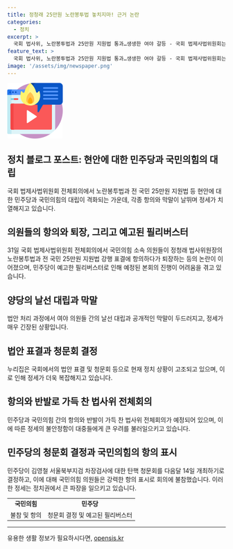 ```yaml
---
title: 정청래 25만원 노란봉투법 놓치지마! 근거 논란
categories:
  - 정치
excerpt: >
  국회 법사위, 노란봉투법과 25만원 지원법 통과…생생한 여야 갈등 - 국회 법제사법위원회는 31일, 민주당 주도로 노동조합법 2·3조 개정안과 전 국민 25만원 지원법을 통과시켰다. 이에 여야 간 치열한 대립이 고조되며 막말과 고성이 날아들었고, 이에 의원들의 증인신청과 번복된 촌극까지 벌였다. 민주당은 김영철 서울북부지검 차장검사에 대한 탄핵 청문회를 다음달 14일 개최하기로 결정했으며, 국민의힘은 이에 반발하여 불참했다.
feature_text: >
  국회 법사위, 노란봉투법과 25만원 지원법 통과…생생한 여야 갈등 - 국회 법제사법위원회는 31일, 민주당 주도로 노동조합법 2·3조 개정안과 전 국민 25만원 지원법을 통과시켰다. 이에 여야 간 치열한 대립이 고조되며 막말과 고성이 날아들었고, 이에 의원들의 증인신청과 번복된 촌극까지 벌였다. 민주당은 김영철 서울북부지검 차장검사에 대한 탄핵 청문회를 다음달 14일 개최하기로 결정했으며, 국민의힘은 이에 반발하여 불참했다.
image: '/assets/img/newspaper.png'
---
```


<p><img src="/assets/img/news.png" alt="rentncar 속보" /></p>

<h2>정치 블로그 포스트: 현안에 대한 민주당과 국민의힘의 대립</h2>

<p data-ke-size="size16">국회 법제사법위원회 전체회의에서 노란봉투법과 전 국민 25만원 지원법 등 현안에 대한 민주당과 국민의힘의 대립이 격화되는 가운데, 각종 항의와 막말이 날뛰며 정세가 치열해지고 있습니다.</p>

<h2>의원들의 항의와 퇴장, 그리고 예고된 필리버스터</h2>

<p data-ke-size="size16">31일 국회 법제사법위원회 전체회의에서 국민의힘 소속 의원들이 정청래 법사위원장의 노란봉투법과 전 국민 25만원 지원법 강행 표결에 항의하다가 퇴장하는 등의 논란이 이어졌으며, 민주당이 예고한 필리버스터로 인해 예정된 본회의 진행이 어려움을 겪고 있습니다.</p>

<h2>양당의 날선 대립과 막말</h2>

<p data-ke-size="size16">법안 처리 과정에서 여야 의원들 간의 날선 대립과 공개적인 막말이 두드러지고, 정세가 매우 긴장된 상황입니다.</p>

<h2>법안 표결과 청문회 결정</h2>

<p data-ke-size="size16">누리집은 국회에서의 법안 표결 및 청문회 등으로 현재 정치 상황이 고조되고 있으며, 이로 인해 정세가 더욱 복잡해지고 있습니다.</p>

<h2>항의와 반발로 가득 찬 법사위 전체회의</h2>

<p data-ke-size="size16">민주당과 국민의힘 간의 항의와 반발이 가득 찬 법사위 전체회의가 예정되어 있으며, 이에 따른 정세의 불안정함이 대중들에게 큰 우려를 불러일으키고 있습니다.</p>

<h2>민주당의 청문회 결정과 국민의힘의 항의 표시</h2>

<p data-ke-size="size16">민주당이 김영철 서울북부지검 차장검사에 대한 탄핵 청문회를 다음달 14일 개최하기로 결정하고, 이에 대해 국민의힘 의원들은 강력한 항의 표시로 회의에 불참했습니다. 이러한 정세는 정치권에서 큰 파장을 일으키고 있습니다.</p>

<table>
  <tr>
    <td style="text-align: center; height: 17px;"><b>국민의힘</b></td>
    <td style="text-align: center; height: 17px;"><b>민주당</b></td>
  </tr>
  <tr>
    <td style="text-align: center; height: 17px;">불참 및 항의</td>
    <td style="text-align: center; height: 17px;">청문회 결정 및 예고된 필리버스터</td>
  </tr>
</table>

<hr>
유용한 생활 정보가 필요하시다면, <a href="https://opensis.kr" rel="dofollow">opensis.kr</a>


